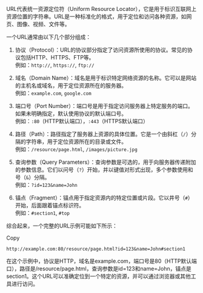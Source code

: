 URL代表统一资源定位符（Uniform Resource Locator），它是用于标识互联网上资源位置的字符串。URL是一种标准化的格式，用于定位和访问各种资源，如网页、图像、视频、文件等。

一个URL通常由以下几个部分组成：

1. 协议（Protocol）：URL的协议部分指定了访问资源所使用的协议。常见的协议包括HTTP、HTTPS、FTP等。  
    例如：`http://`, `https://`, `ftp://`
    
2. 域名（Domain Name）：域名是用于标识特定网络资源的名称。它可以是网站的主机名或域名，用于定位资源所在的服务器。  
    例如：`example.com`, `google.com`
    
3. 端口号（Port Number）：端口号是用于指定访问服务器上特定服务的端口。如果未明确指定，默认使用协议的默认端口号。  
    例如：`:80`（HTTP默认端口），`:443`（HTTPS默认端口）
    
4. 路径（Path）：路径指定了服务器上资源的具体位置。它是一个由斜杠（`/`）分隔的字符串，用于定位资源所在的目录或文件。  
    例如：`/resource/page.html`, `/images/picture.jpg`
    
5. 查询参数（Query Parameters）：查询参数是可选的，用于向服务器传递附加的参数信息。它们以问号（`?`）开始，并以键值对形式出现，多个参数使用和号（`&`）分隔。  
    例如：`?id=123&name=John`
    
6. 锚点（Fragment）：锚点用于指定资源内的特定位置或片段。它以井号（`#`）开始，后面跟着锚点标识符。  
    例如：`#section1`, `#top`
    

综合起来，一个完整的URL示例可能如下所示：

Copy

```
http://example.com:80/resource/page.html?id=123&name=John#section1
```

在这个示例中，协议是HTTP，域名是example.com，端口号是80（HTTP默认端口），路径是/resource/page.html，查询参数是id=123和name=John，锚点是section1。这个URL可以准确定位到一个特定的资源，并可以通过浏览器或其他工具进行访问。
